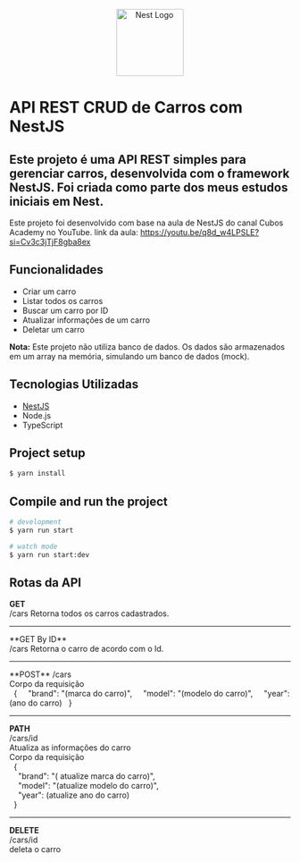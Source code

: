 <p align="center">
  <a href="http://nestjs.com/" target="blank"><img src="https://nestjs.com/img/logo-small.svg" width="120" alt="Nest Logo" /></a>
</p>

[circleci-image]: https://img.shields.io/circleci/build/github/nestjs/nest/master?token=abc123def456
[circleci-url]: https://circleci.com/gh/nestjs/nest

# API REST CRUD de Carros com NestJS

## Este projeto é uma API REST simples para gerenciar carros, desenvolvida com o framework **NestJS**. Foi criada como parte dos meus estudos iniciais em Nest.

Este projeto foi desenvolvido com base na aula de NestJS do canal Cubos Academy no YouTube. link da aula: https://youtu.be/q8d_w4LPSLE?si=Cv3c3jTjF8gba8ex

## Funcionalidades
- Criar um carro
- Listar todos os carros
- Buscar um carro por ID
- Atualizar informações de um carro
- Deletar um carro

 **Nota:** Este projeto não utiliza banco de dados. Os dados são armazenados em um array na memória, simulando um banco de dados (mock).

## Tecnologias Utilizadas

- [NestJS](https://nestjs.com/)
- Node.js
- TypeScript

## Project setup

```bash
$ yarn install
```

## Compile and run the project

```bash
# development
$ yarn run start

# watch mode
$ yarn run start:dev


```


## Rotas da API

**GET** <br>
/cars
Retorna todos os carros cadastrados.<br>
<hr>
**GET By ID** <br>
/cars
Retorna o carro de acordo com o Id.<br>
<hr>
**POST**  
/cars<br>
Corpo da requisição<br> 
 &nbsp;&nbsp;{    
   &nbsp;&nbsp;&nbsp;&nbsp;"brand": "(marca do carro)",  
   &nbsp;&nbsp;&nbsp;&nbsp;"model": "(modelo do carro)",  
   &nbsp;&nbsp;&nbsp;&nbsp;"year": (ano do carro)  
  &nbsp;&nbsp;}<br>
<hr>

**PATH**  
/cars/id  
Atualiza as informações do carro<br> 
Corpo da requisição<br> 
 &nbsp;&nbsp;{  
   &nbsp;&nbsp;&nbsp;&nbsp;"brand": "( atualize marca do carro)",  
   &nbsp;&nbsp;&nbsp;&nbsp;"model": "(atualize modelo do carro)",  
   &nbsp;&nbsp;&nbsp;&nbsp;"year": (atualize ano do carro)  
  &nbsp;&nbsp;}<br> 




  
  
<hr>

**DELETE**  
/cars/id <br>
deleta o carro 



